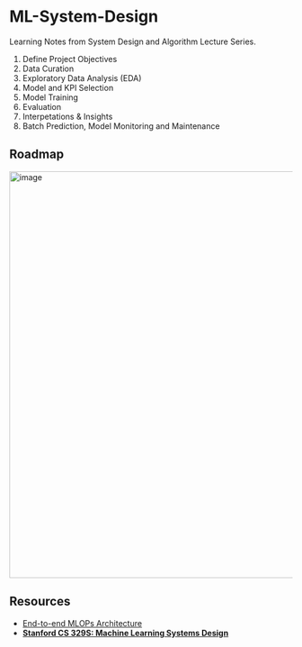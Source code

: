 # ML-System-Design
Learning Notes from System Design and Algorithm Lecture Series.

1. Define Project Objectives
2. Data Curation
3. Exploratory Data Analysis (EDA)
4. Model and KPI Selection
5. Model Training
6. Evaluation
7. Interpetations & Insights
8. Batch Prediction, Model Monitoring and Maintenance

## Roadmap

<img width="722" alt="image" src="https://user-images.githubusercontent.com/46979228/178323796-f23cfc46-e60c-42f6-97e7-f38da8983975.png">

## Resources

- [End-to-end MLOPs Architecture](https://arxiv.org/pdf/2205.02302.pdf)
- [**Stanford CS 329S: Machine Learning Systems Design**](https://stanford-cs329s.github.io/syllabus.html)
